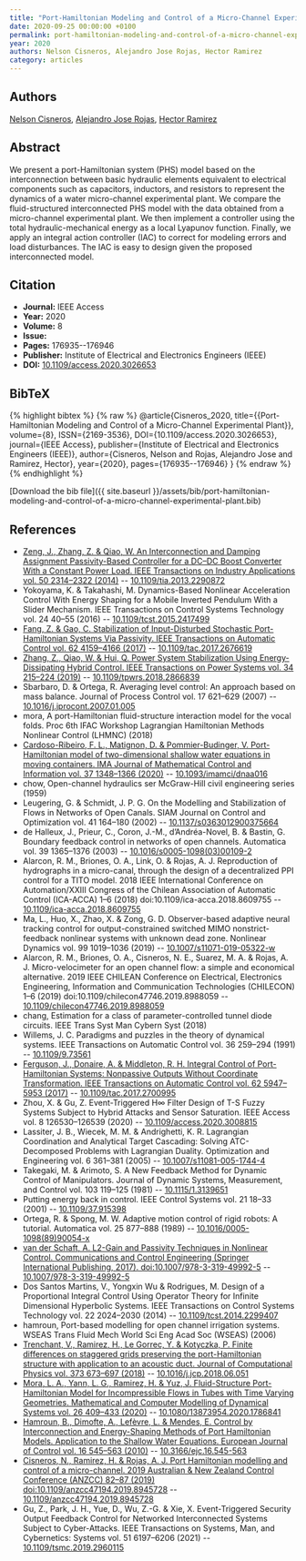 ```yaml
---
title: "Port-Hamiltonian Modeling and Control of a Micro-Channel Experimental Plant"
date: 2020-09-25 00:00:00 +0100
permalink: port-hamiltonian-modeling-and-control-of-a-micro-channel-experimental-plant
year: 2020
authors: Nelson Cisneros, Alejandro Jose Rojas, Hector Ramirez
category: articles
---
```

 
## Authors
[Nelson Cisneros](authors/nelson-cisneros), [Alejandro Jose Rojas](authors/alejandro-jose-rojas), [Hector Ramirez](authors/hector-ramirez)
 
## Abstract
We present a port-Hamiltonian system (PHS) model based on the interconnection between basic hydraulic elements equivalent to electrical components such as capacitors, inductors, and resistors to represent the dynamics of a water micro-channel experimental plant. We compare the fluid-structured interconnected PHS model with the data obtained from a micro-channel experimental plant. We then implement a controller using the total hydraulic-mechanical energy as a local Lyapunov function. Finally, we apply an integral action controller (IAC) to correct for modeling errors and load disturbances. The IAC is easy to design given the proposed interconnected model.
 
## Citation
- **Journal:** IEEE Access
- **Year:** 2020
- **Volume:** 8
- **Issue:** 
- **Pages:** 176935--176946
- **Publisher:** Institute of Electrical and Electronics Engineers (IEEE)
- **DOI:** [10.1109/access.2020.3026653](https://doi.org/10.1109/access.2020.3026653)
 
## BibTeX
{% highlight bibtex %}
{% raw %}
@article{Cisneros_2020,
  title={{Port-Hamiltonian Modeling and Control of a Micro-Channel Experimental Plant}},
  volume={8},
  ISSN={2169-3536},
  DOI={10.1109/access.2020.3026653},
  journal={IEEE Access},
  publisher={Institute of Electrical and Electronics Engineers (IEEE)},
  author={Cisneros, Nelson and Rojas, Alejandro Jose and Ramirez, Hector},
  year={2020},
  pages={176935--176946}
}
{% endraw %}
{% endhighlight %}
 
[Download the bib file]({{ site.baseurl }}/assets/bib/port-hamiltonian-modeling-and-control-of-a-micro-channel-experimental-plant.bib)
 
## References
- [Zeng, J., Zhang, Z. & Qiao, W. An Interconnection and Damping Assignment Passivity-Based Controller for a DC–DC Boost Converter With a Constant Power Load. IEEE Transactions on Industry Applications vol. 50 2314–2322 (2014)](an-interconnection-and-damping-assignment-passivity-based-controller-for-a-dc-dc-boost-converter-with-a-constant-power-load) -- [10.1109/tia.2013.2290872](https://doi.org/10.1109/tia.2013.2290872)
- Yokoyama, K. & Takahashi, M. Dynamics-Based Nonlinear Acceleration Control With Energy Shaping for a Mobile Inverted Pendulum With a Slider Mechanism. IEEE Transactions on Control Systems Technology vol. 24 40–55 (2016) -- [10.1109/tcst.2015.2417499](https://doi.org/10.1109/tcst.2015.2417499)
- [Fang, Z. & Gao, C. Stabilization of Input-Disturbed Stochastic Port-Hamiltonian Systems Via Passivity. IEEE Transactions on Automatic Control vol. 62 4159–4166 (2017)](stabilization-of-input-disturbed-stochastic-port-hamiltonian-systems-via-passivity) -- [10.1109/tac.2017.2676619](https://doi.org/10.1109/tac.2017.2676619)
- [Zhang, Z., Qiao, W. & Hui, Q. Power System Stabilization Using Energy-Dissipating Hybrid Control. IEEE Transactions on Power Systems vol. 34 215–224 (2019)](power-system-stabilization-using-energy-dissipating-hybrid-control) -- [10.1109/tpwrs.2018.2866839](https://doi.org/10.1109/tpwrs.2018.2866839)
- Sbarbaro, D. & Ortega, R. Averaging level control: An approach based on mass balance. Journal of Process Control vol. 17 621–629 (2007) -- [10.1016/j.jprocont.2007.01.005](https://doi.org/10.1016/j.jprocont.2007.01.005)
- mora, A port-Hamiltonian fluid-structure interaction model for the vocal folds. Proc 6th IFAC Workshop Lagrangian Hamiltonian Methods Nonlinear Control (LHMNC) (2018)
- [Cardoso-Ribeiro, F. L., Matignon, D. & Pommier-Budinger, V. Port-Hamiltonian model of two-dimensional shallow water equations in moving containers. IMA Journal of Mathematical Control and Information vol. 37 1348–1366 (2020)](port-hamiltonian-model-of-two-dimensional-shallow-water-equations-in-moving-containers) -- [10.1093/imamci/dnaa016](https://doi.org/10.1093/imamci/dnaa016)
- chow, Open-channel hydraulics ser McGraw-Hill civil engineering series (1959)
- Leugering, G. & Schmidt, J. P. G. On the Modelling and Stabilization of Flows in Networks of Open Canals. SIAM Journal on Control and Optimization vol. 41 164–180 (2002) -- [10.1137/s0363012900375664](https://doi.org/10.1137/s0363012900375664)
- de Halleux, J., Prieur, C., Coron, J.-M., d’Andréa-Novel, B. & Bastin, G. Boundary feedback control in networks of open channels. Automatica vol. 39 1365–1376 (2003) -- [10.1016/s0005-1098(03)00109-2](https://doi.org/10.1016/s0005-1098(03)00109-2)
- Alarcon, R. M., Briones, O. A., Link, O. & Rojas, A. J. Reproduction of hydrographs in a micro-canal, through the design of a decentralized PPI control for a TITO model. 2018 IEEE International Conference on Automation/XXIII Congress of the Chilean Association of Automatic Control (ICA-ACCA) 1–6 (2018) doi:10.1109/ica-acca.2018.8609755 -- [10.1109/ica-acca.2018.8609755](https://doi.org/10.1109/ica-acca.2018.8609755)
- Ma, L., Huo, X., Zhao, X. & Zong, G. D. Observer-based adaptive neural tracking control for output-constrained switched MIMO nonstrict-feedback nonlinear systems with unknown dead zone. Nonlinear Dynamics vol. 99 1019–1036 (2019) -- [10.1007/s11071-019-05322-w](https://doi.org/10.1007/s11071-019-05322-w)
- Alarcon, R. M., Briones, O. A., Cisneros, N. E., Suarez, M. A. & Rojas, A. J. Micro-velocimeter for an open channel flow: a simple and economical alternative. 2019 IEEE CHILEAN Conference on Electrical, Electronics Engineering, Information and Communication Technologies (CHILECON) 1–6 (2019) doi:10.1109/chilecon47746.2019.8988059 -- [10.1109/chilecon47746.2019.8988059](https://doi.org/10.1109/chilecon47746.2019.8988059)
- chang, Estimation for a class of parameter-controlled tunnel diode circuits. IEEE Trans Syst Man Cybern Syst (2018)
- Willems, J. C. Paradigms and puzzles in the theory of dynamical systems. IEEE Transactions on Automatic Control vol. 36 259–294 (1991) -- [10.1109/9.73561](https://doi.org/10.1109/9.73561)
- [Ferguson, J., Donaire, A. & Middleton, R. H. Integral Control of Port-Hamiltonian Systems: Nonpassive Outputs Without Coordinate Transformation. IEEE Transactions on Automatic Control vol. 62 5947–5953 (2017)](integral-control-of-port-hamiltonian-systems-nonpassive-outputs-without-coordinate-transformation) -- [10.1109/tac.2017.2700995](https://doi.org/10.1109/tac.2017.2700995)
- Zhou, X. & Gu, Z. Event-Triggered H∞ Filter Design of T-S Fuzzy Systems Subject to Hybrid Attacks and Sensor Saturation. IEEE Access vol. 8 126530–126539 (2020) -- [10.1109/access.2020.3008815](https://doi.org/10.1109/access.2020.3008815)
- Lassiter, J. B., Wiecek, M. M. & Andrighetti, K. R. Lagrangian Coordination and Analytical Target Cascading: Solving ATC-Decomposed Problems with Lagrangian Duality. Optimization and Engineering vol. 6 361–381 (2005) -- [10.1007/s11081-005-1744-4](https://doi.org/10.1007/s11081-005-1744-4)
- Takegaki, M. & Arimoto, S. A New Feedback Method for Dynamic Control of Manipulators. Journal of Dynamic Systems, Measurement, and Control vol. 103 119–125 (1981) -- [10.1115/1.3139651](https://doi.org/10.1115/1.3139651)
- Putting energy back in control. IEEE Control Systems vol. 21 18–33 (2001) -- [10.1109/37.915398](https://doi.org/10.1109/37.915398)
- Ortega, R. & Spong, M. W. Adaptive motion control of rigid robots: A tutorial. Automatica vol. 25 877–888 (1989) -- [10.1016/0005-1098(89)90054-x](https://doi.org/10.1016/0005-1098(89)90054-x)
- [van der Schaft, A. L2-Gain and Passivity Techniques in Nonlinear Control. Communications and Control Engineering (Springer International Publishing, 2017). doi:10.1007/978-3-319-49992-5](l2-gain-and-passivity-techniques-in-nonlinear-control) -- [10.1007/978-3-319-49992-5](https://doi.org/10.1007/978-3-319-49992-5)
- Dos Santos Martins, V., Yongxin Wu & Rodrigues, M. Design of a Proportional Integral Control Using Operator Theory for Infinite Dimensional Hyperbolic Systems. IEEE Transactions on Control Systems Technology vol. 22 2024–2030 (2014) -- [10.1109/tcst.2014.2299407](https://doi.org/10.1109/tcst.2014.2299407)
- hamroun, Port-based modelling for open channel irrigation systems. WSEAS Trans Fluid Mech World Sci Eng Acad Soc (WSEAS) (2006)
- [Trenchant, V., Ramirez, H., Le Gorrec, Y. & Kotyczka, P. Finite differences on staggered grids preserving the port-Hamiltonian structure with application to an acoustic duct. Journal of Computational Physics vol. 373 673–697 (2018)](finite-differences-on-staggered-grids-preserving-the-port-hamiltonian-structure-with-application-to-an-acoustic-duct) -- [10.1016/j.jcp.2018.06.051](https://doi.org/10.1016/j.jcp.2018.06.051)
- [Mora, L. A., Yann, L. G., Ramirez, H. & Yuz, J. Fluid-Structure Port-Hamiltonian Model for Incompressible Flows in Tubes with Time Varying Geometries. Mathematical and Computer Modelling of Dynamical Systems vol. 26 409–433 (2020)](fluid-structure-port-hamiltonian-model-for-incompressible-flows-in-tubes-with-time-varying-geometries) -- [10.1080/13873954.2020.1786841](https://doi.org/10.1080/13873954.2020.1786841)
- [Hamroun, B., Dimofte, A., Lefèvre, L. & Mendes, E. Control by Interconnection and Energy-Shaping Methods of Port Hamiltonian Models. Application to the Shallow Water Equations. European Journal of Control vol. 16 545–563 (2010)](control-by-interconnection-and-energy-shaping-methods-of-port-hamiltonian-models-application-to-the-shallow-water-equations) -- [10.3166/ejc.16.545-563](https://doi.org/10.3166/ejc.16.545-563)
- [Cisneros, N., Ramirez, H. & Rojas, A. J. Port Hamiltonian modelling and control of a micro-channel. 2019 Australian &amp; New Zealand Control Conference (ANZCC) 82–87 (2019) doi:10.1109/anzcc47194.2019.8945728](port-hamiltonian-modelling-and-control-of-a-micro-channel) -- [10.1109/anzcc47194.2019.8945728](https://doi.org/10.1109/anzcc47194.2019.8945728)
- Gu, Z., Park, J. H., Yue, D., Wu, Z.-G. & Xie, X. Event-Triggered Security Output Feedback Control for Networked Interconnected Systems Subject to Cyber-Attacks. IEEE Transactions on Systems, Man, and Cybernetics: Systems vol. 51 6197–6206 (2021) -- [10.1109/tsmc.2019.2960115](https://doi.org/10.1109/tsmc.2019.2960115)

